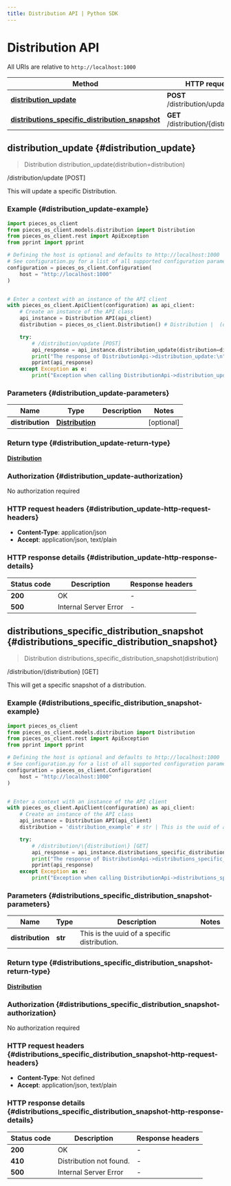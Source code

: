 ```yaml
---
title: Distribution API | Python SDK
---
```


# Distribution API

All URIs are relative to `http://localhost:1000`

Method | HTTP request | Description
------------- | ------------- | -------------
[**distribution_update**](DistributionApi#distribution_update) | **POST** /distribution/update | /distribution/update [POST]
[**distributions_specific_distribution_snapshot**](DistributionApi#distributions_specific_distribution_snapshot) | **GET** /distribution/\{distribution\} | /distribution/\{distribution\} [GET]


## **distribution_update** {#distribution_update}
> Distribution distribution_update(distribution=distribution)

/distribution/update [POST]

This will update a specific Distribution.

### Example {#distribution_update-example}


```python
import pieces_os_client
from pieces_os_client.models.distribution import Distribution
from pieces_os_client.rest import ApiException
from pprint import pprint

# Defining the host is optional and defaults to http://localhost:1000
# See configuration.py for a list of all supported configuration parameters.
configuration = pieces_os_client.Configuration(
    host = "http://localhost:1000"
)


# Enter a context with an instance of the API client
with pieces_os_client.ApiClient(configuration) as api_client:
    # Create an instance of the API class
    api_instance = Distribution API(api_client)
    distribution = pieces_os_client.Distribution() # Distribution |  (optional)

    try:
        # /distribution/update [POST]
        api_response = api_instance.distribution_update(distribution=distribution)
        print("The response of DistributionApi->distribution_update:\n")
        pprint(api_response)
    except Exception as e:
        print("Exception when calling DistributionApi->distribution_update: %s\n" % e)
```



### Parameters {#distribution_update-parameters}


Name | Type | Description  | Notes
------------- | ------------- | ------------- | -------------
 **distribution** | [**Distribution**](../models/Distribution)|  | [optional] 

### Return type {#distribution_update-return-type}

[**Distribution**](../models/Distribution)

### Authorization {#distribution_update-authorization}

No authorization required

### HTTP request headers {#distribution_update-http-request-headers}

 - **Content-Type**: application/json
 - **Accept**: application/json, text/plain


### HTTP response details {#distribution_update-http-response-details}

| Status code | Description | Response headers |
|-------------|-------------|------------------|
**200** | OK |  -  |
**500** | Internal Server Error |  -  |

## **distributions_specific_distribution_snapshot** {#distributions_specific_distribution_snapshot}
> Distribution distributions_specific_distribution_snapshot(distribution)

/distribution/\{distribution\} [GET]

This will get a specific snapshot of a distribution.

### Example {#distributions_specific_distribution_snapshot-example}


```python
import pieces_os_client
from pieces_os_client.models.distribution import Distribution
from pieces_os_client.rest import ApiException
from pprint import pprint

# Defining the host is optional and defaults to http://localhost:1000
# See configuration.py for a list of all supported configuration parameters.
configuration = pieces_os_client.Configuration(
    host = "http://localhost:1000"
)


# Enter a context with an instance of the API client
with pieces_os_client.ApiClient(configuration) as api_client:
    # Create an instance of the API class
    api_instance = Distribution API(api_client)
    distribution = 'distribution_example' # str | This is the uuid of a specific distribution.

    try:
        # /distribution/\{distribution\} [GET]
        api_response = api_instance.distributions_specific_distribution_snapshot(distribution)
        print("The response of DistributionApi->distributions_specific_distribution_snapshot:\n")
        pprint(api_response)
    except Exception as e:
        print("Exception when calling DistributionApi->distributions_specific_distribution_snapshot: %s\n" % e)
```



### Parameters {#distributions_specific_distribution_snapshot-parameters}


Name | Type | Description  | Notes
------------- | ------------- | ------------- | -------------
 **distribution** | **str**| This is the uuid of a specific distribution. | 

### Return type {#distributions_specific_distribution_snapshot-return-type}

[**Distribution**](../models/Distribution)

### Authorization {#distributions_specific_distribution_snapshot-authorization}

No authorization required

### HTTP request headers {#distributions_specific_distribution_snapshot-http-request-headers}

 - **Content-Type**: Not defined
 - **Accept**: application/json, text/plain


### HTTP response details {#distributions_specific_distribution_snapshot-http-response-details}

| Status code | Description | Response headers |
|-------------|-------------|------------------|
**200** | OK |  -  |
**410** | Distribution not found. |  -  |
**500** | Internal Server Error |  -  |

